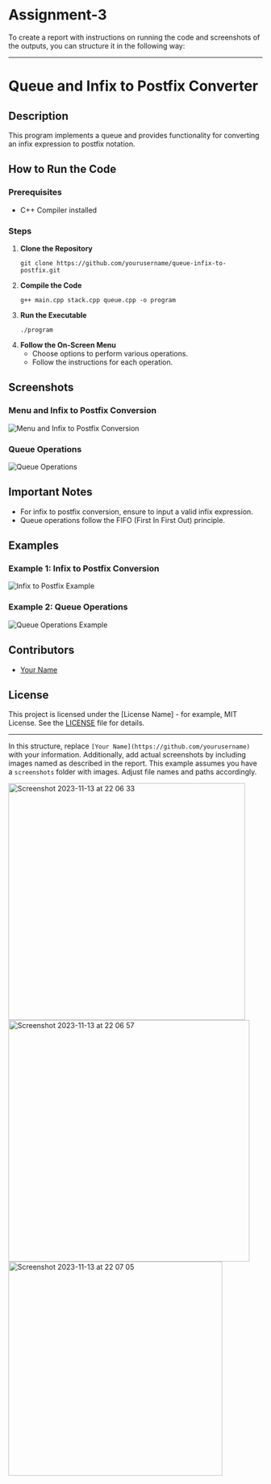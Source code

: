 # Assignment-3
To create a report with instructions on running the code and screenshots of the outputs, you can structure it in the following way:

---

# Queue and Infix to Postfix Converter

## Description

This program implements a queue and provides functionality for converting an infix expression to postfix notation.

## How to Run the Code

### Prerequisites

- C++ Compiler installed

### Steps

1. **Clone the Repository**
    ```
    git clone https://github.com/yourusername/queue-infix-to-postfix.git
    ```
2. **Compile the Code**
    ```
    g++ main.cpp stack.cpp queue.cpp -o program
    ```
3. **Run the Executable**
    ```
    ./program
    ```
4. **Follow the On-Screen Menu**
    - Choose options to perform various operations.
    - Follow the instructions for each operation.

## Screenshots

### Menu and Infix to Postfix Conversion
![Menu and Infix to Postfix Conversion](screenshots/menu_infix_to_postfix.png)

### Queue Operations
![Queue Operations](screenshots/queue_operations.png)

## Important Notes

- For infix to postfix conversion, ensure to input a valid infix expression.
- Queue operations follow the FIFO (First In First Out) principle.

## Examples

### Example 1: Infix to Postfix Conversion
![Infix to Postfix Example](screenshots/infix_to_postfix_example.png)

### Example 2: Queue Operations
![Queue Operations Example](screenshots/queue_operations_example.png)

## Contributors

- [Your Name](https://github.com/yourusername)

## License

This project is licensed under the [License Name] - for example, MIT License. See the [LICENSE](LICENSE) file for details.

---

In this structure, replace `[Your Name](https://github.com/yourusername)` with your information. Additionally, add actual screenshots by including images named as described in the report. This example assumes you have a `screenshots` folder with images. Adjust file names and paths accordingly.

<img width="469" alt="Screenshot 2023-11-13 at 22 06 33" src="https://github.com/Yagna-Patel/Assignment-3/assets/123590214/024aaf47-b507-4455-b256-bc725977621f">
<img width="478" alt="Screenshot 2023-11-13 at 22 06 57" src="https://github.com/Yagna-Patel/Assignment-3/assets/123590214/88a6bbc3-8786-4b36-aa94-f8bf48c2700d">
<img width="424" alt="Screenshot 2023-11-13 at 22 07 05" src="https://github.com/Yagna-Patel/Assignment-3/assets/123590214/238b1c9a-61ef-4a99-b235-3028863d618f">
